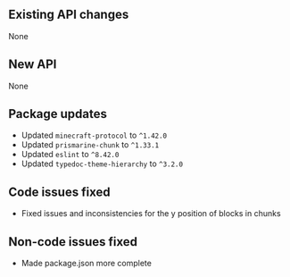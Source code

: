 ## Existing API changes
None

## New API
None

## Package updates
* Updated `minecraft-protocol` to `^1.42.0`
* Updated `prismarine-chunk` to `^1.33.1`
* Updated `eslint` to `^8.42.0`
* Updated `typedoc-theme-hierarchy` to `^3.2.0`

## Code issues fixed
* Fixed issues and inconsistencies for the y position of blocks in chunks

## Non-code issues fixed
* Made package.json more complete